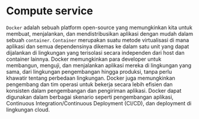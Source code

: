 # Compute service

`Docker` adalah sebuah platform open-source yang memungkinkan kita untuk membuat, menjalankan, dan mendistribusikan aplikasi dengan mudah dalam sebuah `container`.
`Container` merupakan suatu metode virtualisasi di mana aplikasi dan semua dependensinya dikemas ke dalam satu unit yang dapat dijalankan di lingkungan yang terisolasi secara independen dari host dan container lainnya.
Docker memungkinkan para developer untuk membangun, menguji, dan menjalankan aplikasi mereka di lingkungan yang sama, dari lingkungan pengembangan hingga produksi, tanpa perlu khawatir tentang perbedaan lingkungan. Docker juga memungkinkan pengembang dan tim operasi untuk bekerja secara lebih efisien dan konsisten dalam pengembangan dan pengiriman aplikasi. Docker dapat digunakan dalam berbagai skenario seperti pengembangan aplikasi, Continuous Integration/Continuous Deployment (CI/CD), dan deployment di lingkungan cloud.
